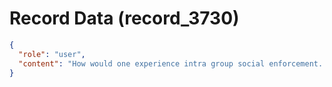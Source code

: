 # Record Data (record_3730)

```json
{
  "role": "user",
  "content": "How would one experience intra group social enforcement.. say on a plane you meet and talk to strangers?\n"
}
```
